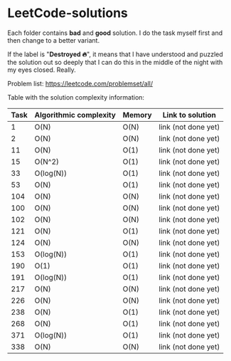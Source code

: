 # LeetCode-solutions

Each folder contains **bad** and **good** solution. I do the task myself first and then change to a better variant.

If the label is "**Destroyed 🔥**", it means that I have understood and puzzled the solution out so deeply that I can do this in the middle of the night with my eyes closed. Really.

Problem list: https://leetcode.com/problemset/all/

Table with the solution complexity information:

| Task | Algorithmic complexity |    Memory    |   Link to solution   |
| ---- | ---------------------- | ------------ | -------------------- |
| 1    | O(N)                   | O(N)         | link (not done yet)  |
| 2    | O(N)                   | O(N)         | link (not done yet)  |
| 11   | O(N)                   | O(1)         | link (not done yet)  |
| 15   | O(N^2)                 | O(1)         | link (not done yet)  |
| 33   | O(log(N))              | O(1)         | link (not done yet)  |
| 53   | O(N)                   | O(1)         | link (not done yet)  |
| 104  | O(N)                   | O(N)         | link (not done yet)  |
| 100  | O(N)                   | O(N)         | link (not done yet)  |
| 102  | O(N)                   | O(N)         | link (not done yet)  |
| 121  | O(N)                   | O(1)         | link (not done yet)  |
| 124  | O(N)                   | O(N)         | link (not done yet)  |
| 153  | O(log(N))              | O(1)         | link (not done yet)  |
| 190  | O(1)                   | O(1)         | link (not done yet)  |
| 191  | O(log(N))              | O(1)         | link (not done yet)  |
| 217  | O(N)                   | O(N)         | link (not done yet)  |
| 226  | O(N)                   | O(N)         | link (not done yet)  |
| 238  | O(N)                   | O(1)         | link (not done yet)  |
| 268  | O(N)                   | O(1)         | link (not done yet)  |
| 371  | O(log(N))              | O(1)         | link (not done yet)  |
| 338  | O(N)                   | O(N)         | link (not done yet)  |
